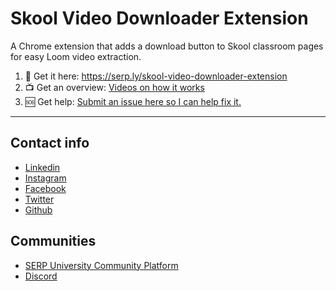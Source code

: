 # Skool Video Downloader Extension

A Chrome extension that adds a download button to Skool classroom pages for easy Loom video extraction.

1. 🔗 Get it here: https://serp.ly/skool-video-downloader-extension
2. 📺 Get an overview: [Videos on how it works](https://www.youtube.com/playlist?list=PLGq4YK_k-L5icyQlHv5X-QntbwLWizqFB)
3. 🆘 Get help: [Submit an issue here so I can help fix it.](https://github.com/devinschumacher/devinschumacher/issues)

---

## Contact info

- [Linkedin](https://serp.ly/@devin/linkedin)
- [Instagram](https://serp.ly/@devin/instagram)
- [Facebook](https://serp.ly/@devin/facebook)
- [Twitter](https://serp.ly/@devin/twitter)
- [Github](https://serp.ly/@devin/github)

## Communities

- [SERP University Community Platform](https://serp.ly/@serp/community)
- [Discord](https://serp.ly/@serp/discord)
